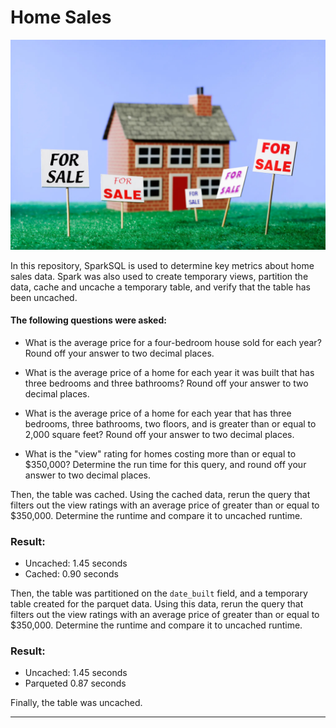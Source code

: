 # Home Sales

![Risk](image.jpg?raw=true "Risk")

In this repository, SparkSQL is used to determine key metrics about home sales data. Spark was also used to create temporary views, partition the data, cache and uncache a temporary table, and verify that the table has been uncached.

#### The following questions were asked:

- What is the average price for a four-bedroom house sold for each year? Round off your answer to two decimal places.

- What is the average price of a home for each year it was built that has three bedrooms and three bathrooms? Round off your answer to two decimal places.

- What is the average price of a home for each year that has three bedrooms, three bathrooms, two floors, and is greater than or equal to 2,000 square feet? Round off your answer to two decimal places.

- What is the "view" rating for homes costing more than or equal to $350,000? Determine the run time for this query, and round off your answer to two decimal places.

Then, the table was cached. Using the cached data, rerun the query that filters out the view ratings with an average price of greater than or equal to $350,000. Determine the runtime and compare it to uncached runtime.

### Result: 
- Uncached: 1.45 seconds
- Cached: 0.90 seconds

Then, the table was partitioned on the `date_built` field, and a temporary table created for the parquet data. Using this data, rerun the query that filters out the view ratings with an average price of greater than or equal to $350,000. Determine the runtime and compare it to uncached runtime.

### Result: 
- Uncached: 1.45 seconds
- Parqueted 0.87 seconds

Finally, the table was uncached.

----------------------------------



